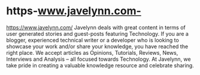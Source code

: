 # https-www.javelynn.com-
https://www.javelynn.com/    Javelynn deals with great content in terms of user generated stories and guest-posts featuring Technology. If you are a blogger, experienced technical writer or a developer who is looking to showcase your work and/or share your knowledge, you have reached the right place.     We accept articles as Opinions, Tutorials, Reviews, News, Interviews and Analysis – all focused towards Technology. At Javelynn, we take pride in creating a valuable knowledge resource and celebrate sharing. 
